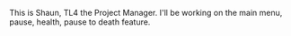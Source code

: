 This is Shaun, TL4 the Project Manager. I'll be working on the main menu, pause, health, pause to death feature.

